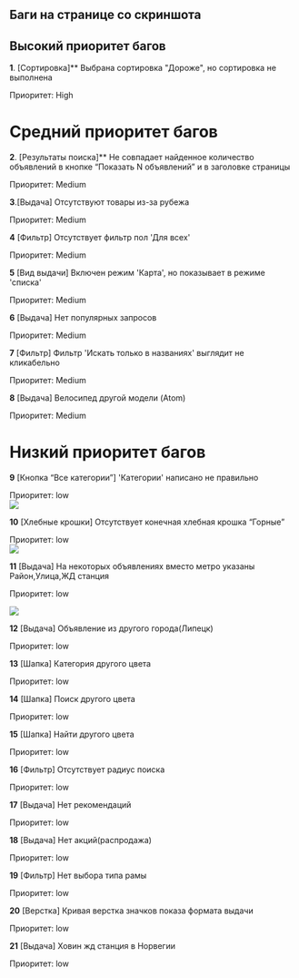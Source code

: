 ## Баги на странице со скриншота

## Высокий приоритет багов

**1**. [Сортировка]** Выбрана сортировка "Дороже", но сортировка не выполнена 

Приоритет: High 



# Средний приоритет багов

**2**. [Результаты поиска]** Не совпадает найденное количество объявлений в кнопке “Показать N объявлений” и в заголовке страницы  

Приоритет: Medium 

**3**.[Выдача] Отсутствуют товары из-за рубежа

Приоритет: Medium

**4** [Фильтр] Отсутствует фильтр пол 'Для всех'

Приоритет: Medium

**5** [Вид выдачи] Включен режим 'Карта', но показывает в режиме 'списка'

Приоритет: Medium 

**6** [Выдача] Нет популярных запросов

Приоритет: Medium

**7** [Фильтр] Фильтр 'Искать только в названиях' выглядит не кликабельно

Приоритет: Medium

**8** [Выдача] Велосипед другой модели (Atom)

Приоритет: Medium

# Низкий приоритет багов

**9** [Кнопка “Все категории”] 'Категории' написано не правильно

Приоритет: low  
![](Task_1_screenshots/b1.png)

**10** [Хлебные крошки] Отсутствует конечная хлебная крошка “Горные” 

Приоритет: low  
![](Task_1_screenshots/b2.png)



**11** [Выдача] На некоторых объявлениях вместо метро указаны Район,Улица,ЖД станция

Приоритет: low  

![](Task_1_screenshots/b6.png)


**12** [Выдача] Объявление из другого города(Липецк)

Приоритет: low

**13** [Шапка] Категория другого цвета

Приоритет: low 

**14** [Шапка] Поиск другого цвета

 Приоритет: low

**15** [Шапка] Найти другого цвета

Приоритет: low 

**16** [Фильтр] Отсутствует радиус поиска

Приоритет: low

**17** [Выдача] Нет рекомендаций

Приоритет: low 

**18** [Выдача] Нет акций(распродажа)

Приоритет: low 

**19** [Фильтр] Нет выбора типа рамы

Приоритет: low 

**20** [Верстка] Кривая верстка значков показа формата выдачи

Приоритет: low 

**21** [Выдача] Ховин жд станция в Норвегии 

Приоритет: low 

